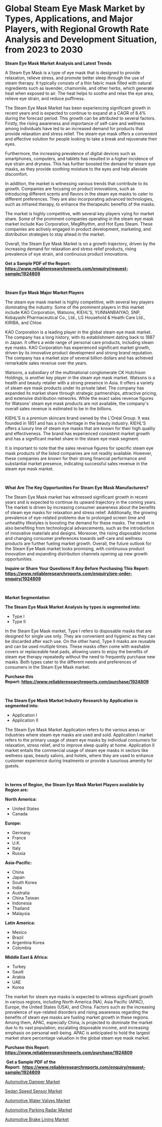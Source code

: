 <p><h1>Global Steam Eye Mask Market by Types, Applications, and Major Players, with Regional Growth Rate Analysis and Development Situation, from 2023 to 2030</h1></p><p><strong>Steam Eye Mask Market Analysis and Latest Trends</strong></p>
<p><p>A Steam Eye Mask is a type of eye mask that is designed to provide relaxation, relieve stress, and promote better sleep through the use of steam therapy. It typically consists of a thin fabric mask filled with natural ingredients such as lavender, chamomile, and other herbs, which generate heat when exposed to air. The heat helps to soothe and relax the eye area, relieve eye strain, and reduce puffiness.</p><p>The Steam Eye Mask Market has been experiencing significant growth in recent years and is expected to continue to expand at a CAGR of 8.4% during the forecast period. This growth can be attributed to several factors. Firstly, the rising awareness and importance of self-care and wellness among individuals have led to an increased demand for products that provide relaxation and stress relief. The steam eye mask offers a convenient and effective solution for people looking to take a break and rejuvenate their eyes.</p><p>Furthermore, the increasing prevalence of digital devices such as smartphones, computers, and tablets has resulted in a higher incidence of eye strain and dryness. This has further boosted the demand for steam eye masks, as they provide soothing moisture to the eyes and help alleviate discomfort.</p><p>In addition, the market is witnessing various trends that contribute to its growth. Companies are focusing on product innovations, such as introducing different scents and flavors in the steam eye masks to cater to different preferences. They are also incorporating advanced technologies, such as infrared therapy, to enhance the therapeutic benefits of the masks.</p><p>The market is highly competitive, with several key players vying for market share. Some of the prominent companies operating in the steam eye mask market include Kao Corporation, MegRhythm, and Hot Eyes Steam. These companies are actively engaged in product development, marketing, and distribution strategies to stay ahead in the market.</p><p>Overall, the Steam Eye Mask Market is on a growth trajectory, driven by the increasing demand for relaxation and stress relief products, rising prevalence of eye strain, and continuous product innovations.</p></p>
<p><strong>Get a Sample PDF of the Report:&nbsp; <a href="https://www.reliableresearchreports.com/enquiry/request-sample/1924809">https://www.reliableresearchreports.com/enquiry/request-sample/1924809</a></strong></p>
<p>&nbsp;</p>
<p><strong>Steam Eye Mask Major Market Players</strong></p>
<p><p>The steam eye mask market is highly competitive, with several key players dominating the industry. Some of the prominent players in this market include KAO Corporation, Watsons, KIEHL'S, YUNNANBAIYAO, SNP, Kobayashi Pharmaceutical Co., Ltd., LG Household & Health Care Ltd., KIRIBA, and Chloe. </p><p>KAO Corporation is a leading player in the global steam eye mask market. The company has a long history, with its establishment dating back to 1887 in Japan. It offers a wide range of personal care products, including steam eye masks. KAO Corporation has experienced significant market growth, driven by its innovative product development and strong brand reputation. The company has a market size of several billion dollars and has achieved remarkable sales revenue over the years.</p><p>Watsons, a subsidiary of the multinational conglomerate CK Hutchison Holdings, is another key player in the steam eye mask market. Watsons is a health and beauty retailer with a strong presence in Asia. It offers a variety of steam eye mask products under its private label. The company has expanded its market share through strategic partnerships, attractive pricing, and extensive distribution networks. While the exact sales revenue figures for Watsons' steam eye mask products are not available, the company's overall sales revenue is estimated to be in the billions.</p><p>KIEHL'S is a premium skincare brand owned by the L'Oréal Group. It was founded in 1851 and has a rich heritage in the beauty industry. KIEHL'S offers a luxury line of steam eye masks that are known for their high quality and effectiveness. The brand has experienced consistent market growth and has a significant market share in the steam eye mask segment.</p><p>It is important to note that the sales revenue figures for specific steam eye mask products of the listed companies are not readily available. However, these companies are known for their strong financial performance and substantial market presence, indicating successful sales revenue in the steam eye mask market.</p></p>
<p>&nbsp;</p>
<p><strong>What Are The Key Opportunities For Steam Eye Mask Manufacturers?</strong></p>
<p><p>The Steam Eye Mask market has witnessed significant growth in recent years and is expected to continue its upward trajectory in the coming years. The market is driven by increasing consumer awareness about the benefits of steam eye masks for relaxation and stress relief. Additionally, the growing prevalence of eye-related problems due to prolonged screen time and unhealthy lifestyles is boosting the demand for these masks. The market is also benefiting from technological advancements, such as the introduction of innovative materials and designs. Moreover, the rising disposable income and changing consumer preferences towards self-care and wellness products are further fueling market growth. Overall, the future outlook for the Steam Eye Mask market looks promising, with continuous product innovation and expanding distribution channels opening up new growth opportunities.</p></p>
<p><strong>Inquire or Share Your Questions If Any Before Purchasing This Report: <a href="https://www.reliableresearchreports.com/enquiry/pre-order-enquiry/1924809">https://www.reliableresearchreports.com/enquiry/pre-order-enquiry/1924809</a></strong></p>
<p>&nbsp;</p>
<p><strong>Market Segmentation</strong></p>
<p><strong>The Steam Eye Mask Market Analysis by types is segmented into:</strong></p>
<p><ul><li>Type I</li><li>Type II</li></ul></p>
<p><p>In the Steam Eye Mask market, Type I refers to disposable masks that are designed for single use only. They are convenient and hygienic as they can be discarded after each use. On the other hand, Type II masks are reusable and can be used multiple times. These masks often come with washable covers or replaceable heat pads, allowing users to enjoy the benefits of steam eye therapy repeatedly without the need to frequently purchase new masks. Both types cater to the different needs and preferences of consumers in the Steam Eye Mask market.</p></p>
<p><strong>Purchase this Report:&nbsp;<a href="https://www.reliableresearchreports.com/purchase/1924809">https://www.reliableresearchreports.com/purchase/1924809</a></strong></p>
<p>&nbsp;</p>
<p><strong>The Steam Eye Mask Market Industry Research by Application is segmented into:</strong></p>
<p><ul><li>Application I</li><li>Application II</li></ul></p>
<p><p>The Steam Eye Mask Market Application refers to the various areas or industries where steam eye masks are used and sold. Application I market refers to the primary usage of steam eye masks by individual consumers for relaxation, stress relief, and to improve sleep quality at home. Application II market entails the commercial usage of steam eye masks in sectors like wellness spas, beauty salons, and hotels, where they are used to enhance customer experience during treatments or provide a luxurious amenity for guests.</p></p>
<p>&nbsp;</p>
<p><strong>In terms of Region, the Steam Eye Mask Market Players available by Region are:</strong></p>
<p>
    <p> <strong> North America: </strong>
        <ul>
            <li>United States</li>
            <li>Canada</li>
        </ul>
        </p> 
    <p> <strong> Europe: </strong>
        <ul>
            <li>Germany</li>
            <li>France</li>
            <li>U.K.</li>
            <li>Italy</li>
            <li>Russia</li>
        </ul>
        </p> 
    <p> <strong> Asia-Pacific: </strong>
        <ul>
            <li>China</li>
            <li>Japan</li>
            <li>South Korea</li>
            <li>India</li>
            <li>Australia</li>
            <li>China Taiwan</li>
            <li>Indonesia</li>
            <li>Thailand</li>
            <li>Malaysia</li>
        </ul>
        </p> 
    <p> <strong> Latin America: </strong>
        <ul>
            <li>Mexico</li>
            <li>Brazil</li>
            <li>Argentina Korea</li>
            <li>Colombia</li>
        </ul>
        </p> 
    <p> <strong> Middle East & Africa: </strong>
        <ul>
            <li>Turkey</li>
            <li>Saudi</li>
            <li>Arabia</li>
            <li>UAE</li>
            <li>Korea</li>
        </ul>
    </p>
    </p>
<p><p>The market for steam eye masks is expected to witness significant growth in various regions, including North America (NA), Asia Pacific (APAC), Europe, the United States (USA), and China. Factors such as the increasing prevalence of eye-related disorders and rising awareness regarding the benefits of steam eye masks are fueling market growth in these regions. Among them, APAC, especially China, is projected to dominate the market due to its vast population, escalating disposable income, and increasing emphasis on personal well-being. APAC is anticipated to hold the largest market share percentage valuation in the global steam eye mask market.</p></p>
<p><strong>Purchase this Report: <a href="https://www.reliableresearchreports.com/purchase/1924809">https://www.reliableresearchreports.com/purchase/1924809</a></strong></p>
<p>&nbsp;<strong>Get a Sample PDF of the Report:&nbsp;&nbsp;<a href="https://www.reliableresearchreports.com/enquiry/request-sample/1924809">https://www.reliableresearchreports.com/enquiry/request-sample/1924809</a></strong></p>
<p><strong></strong></p>
<p><p><a href="https://medium.com/@vincentalvarez1980/automotive-damper-market-furnishes-information-on-market-share-market-trends-and-market-growth-d6030cf0fdef">Automotive Damper Market</a></p><p><a href="https://medium.com/@amandagarza17/sedan-speed-sensor-market-research-report-its-history-and-forecast-2023-to-2030-c23b99295c5a">Sedan Speed Sensor Market</a></p><p><a href="https://medium.com/@irwingibson727/automotive-water-valves-market-outlook-industry-overview-and-forecast-2023-to-2030-a8760f5502d2">Automotive Water Valves Market</a></p><p><a href="https://medium.com/@caleighhane2777/automotive-parking-radar-market-insights-into-market-cagr-market-trends-and-growth-strategies-e87d6e2cde99">Automotive Parking Radar Market</a></p><p><a href="https://medium.com/@dennismurphy47/automotive-brake-lining-market-insights-into-market-cagr-market-trends-and-growth-strategies-863eb4662ce6">Automotive Brake Lining Market</a></p></p>
